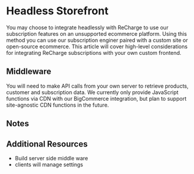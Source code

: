 # Headless Storefront

You may choose to integrate headlessly with ReCharge to use our subscription features on an unsupported ecommerce platform. Using this method you can use our subscription enginer paired with a custom site or open-source ecommerce. This article will cover high-level considerations for integrating ReCharge subscriptions with your own custom frontend. 



## Middleware

You will need to make API calls from your own server to retrieve products, customer and subscription data. We currently only provide JavaScript functions via CDN with our BigCommerce integration, but plan to support site-agnostic CDN functions in the future.

## Notes

## Additional Resources

- Build server side middle ware
- clients will manage settings
